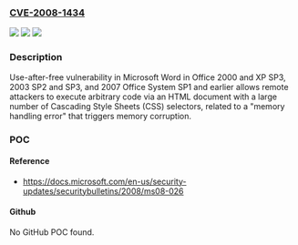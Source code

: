 ### [CVE-2008-1434](https://cve.mitre.org/cgi-bin/cvename.cgi?name=CVE-2008-1434)
![](https://img.shields.io/static/v1?label=Product&message=n%2Fa&color=blue)
![](https://img.shields.io/static/v1?label=Version&message=n%2Fa&color=blue)
![](https://img.shields.io/static/v1?label=Vulnerability&message=n%2Fa&color=brighgreen)

### Description

Use-after-free vulnerability in Microsoft Word in Office 2000 and XP SP3, 2003 SP2 and SP3, and 2007 Office System SP1 and earlier allows remote attackers to execute arbitrary code via an HTML document with a large number of Cascading Style Sheets (CSS) selectors, related to a "memory handling error" that triggers memory corruption.

### POC

#### Reference
- https://docs.microsoft.com/en-us/security-updates/securitybulletins/2008/ms08-026

#### Github
No GitHub POC found.

